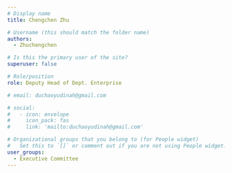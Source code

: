 ```yaml
---
# Display name
title: Chengchen Zhu

# Username (this should match the folder name)
authors:
  - Zhuchengchen

# Is this the primary user of the site?
superuser: false

# Role/position
role: Deputy Head of Dept. Enterprise

# email: duchaoyudinah@gmail.com

# social:
#   - icon: envelope
#     icon_pack: fas
#     link: 'mailto:duchaoyudinah@gmail.com'

# Organizational groups that you belong to (for People widget)
#   Set this to `[]` or comment out if you are not using People widget.
user_groups:
  - Executive Committee
---
```

